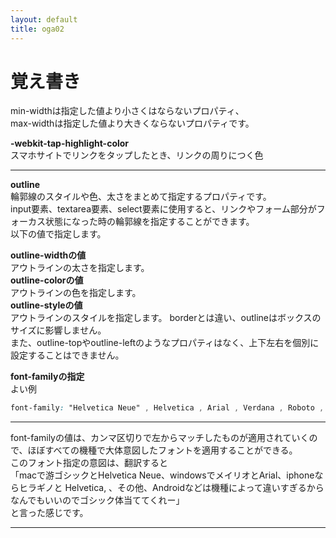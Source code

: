 ```yaml
---
layout: default
title: oga02
---
```


# 覚え書き  

min-widthは指定した値より小さくはならないプロパティ、  
max-widthは指定した値より大きくならないプロパティです。  

**-webkit-tap-highlight-color**  
スマホサイトでリンクをタップしたとき、リンクの周りにつく色  

***

**outline**  
輪郭線のスタイルや色、太さをまとめて指定するプロパティです。  
input要素、textarea要素、select要素に使用すると、リンクやフォーム部分がフォーカス状態になった時の輪郭線を指定することができます。  
以下の値で指定します。  

**outline-widthの値**  
アウトラインの太さを指定します。  
**outline-colorの値**  
アウトラインの色を指定します。  
**outline-styleの値**  
アウトラインのスタイルを指定します。
borderとは違い、outlineはボックスのサイズに影響しません。   
また、outline-topやoutline-leftのようなプロパティはなく、上下左右を個別に設定することはできません。  

**font-familyの指定**  
よい例  

```css
font-family: "Helvetica Neue" , Helvetica , Arial , Verdana , Roboto , "游ゴシック" , "Yu Gothic" , "游ゴシック体" , "YuGothic" , "ヒラギノ角ゴ Pro W3" , "Hiragino Kaku Gothic Pro" , "Meiryo UI" , "メイリオ" , Meiryo , "ＭＳ Ｐゴシック" , "MS PGothic" , sans-serif;
```

***
font-familyの値は、カンマ区切りで左からマッチしたものが適用されていくので、ほぼすべての機種で大体意図したフォントを適用することができる。  
このフォント指定の意図は、翻訳すると  
「macで游ゴシックとHelvetica Neue、windowsでメイリオとArial、iphoneならヒラギノと Helvetica, 、その他、Androidなどは機種によって違いすぎるからなんでもいいのでゴシック体当ててくれー」  
と言った感じです。

***
